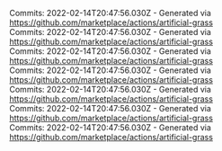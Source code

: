 Commits: 2022-02-14T20:47:56.030Z - Generated via https://github.com/marketplace/actions/artificial-grass
<br>
Commits: 2022-02-14T20:47:56.030Z - Generated via https://github.com/marketplace/actions/artificial-grass
<br>
Commits: 2022-02-14T20:47:56.030Z - Generated via https://github.com/marketplace/actions/artificial-grass
<br>
Commits: 2022-02-14T20:47:56.030Z - Generated via https://github.com/marketplace/actions/artificial-grass
<br>
Commits: 2022-02-14T20:47:56.030Z - Generated via https://github.com/marketplace/actions/artificial-grass
<br>
Commits: 2022-02-14T20:47:56.030Z - Generated via https://github.com/marketplace/actions/artificial-grass
<br>
Commits: 2022-02-14T20:47:56.030Z - Generated via https://github.com/marketplace/actions/artificial-grass
<br>
